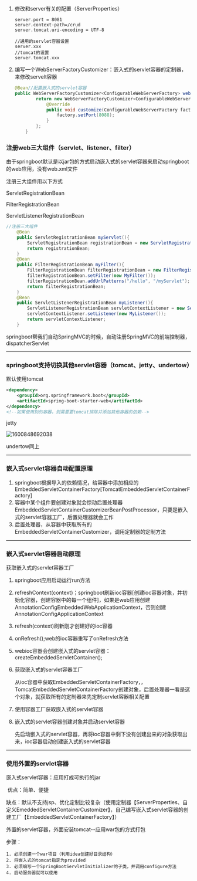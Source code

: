 1. 修改和server有关的配置（ServerProperties）

   ```properties
   server.port = 8081
   server.context-path=/crud
   server.tomcat.uri-encoding = UTF-8
   
   //通用的servlet容器设置
   server.xxx
   //tomcat的设置
   server.tomcat.xxx
   ```

2. 编写一个WebServerFactoryCustomizer：嵌入式的servlet容器的定制器，来修改servelt容器

   ```java
   @Bean//配置嵌入式的servlet容器
   public WebServerFactoryCustomizer<ConfigurableWebServerFactory> webServerFactoryCustomizer(){
           return new WebServerFactoryCustomizer<ConfigurableWebServerFactory>() {
               @Override
               public void customize(ConfigurableWebServerFactory factory) {
                   factory.setPort(8088);
               }
           };
       }
   ```


### 注册web三大组件（servlet、listener、filter）

由于springboot默认是以jar包的方式启动嵌入式的servlet容器来启动springboot的web应用，没有web.xml文件

注册三大组件用以下方式

ServletRegistrationBean

FilterRegistrationBean

ServletListenerRegistrationBean

```java
//注册三大组件
    @Bean
    public ServletRegistrationBean myServlet(){
        ServletRegistrationBean registrationBean = new ServletRegistrationBean(new MyServlet(),"/myServlet");
        return registrationBean;
    }
    @Bean
    public FilterRegistrationBean myFilter(){
        FilterRegistrationBean filterRegistrationBean = new FilterRegistrationBean();
        filterRegistrationBean.setFilter(new MyFilter());
        filterRegistrationBean.addUrlPatterns("/hello", "/myServlet");
        return filterRegistrationBean;
    }
    @Bean
    public ServletListenerRegistrationBean myListener(){
        ServletListenerRegistrationBean servletContextListener = new ServletListenerRegistrationBean();
        servletContextListener.setListener(new MyListener());
        return servletContextListener;
    }
```

springboot帮我们自动SpringMVC的时候，自动注册SpringMVC的前端控制器，dispatcherServlet

---

### springboot支持切换其他servlet容器（tomcat、jetty、undertow）

默认使用tomcat

```xml
<dependency>
	<groupId>org.springframework.boot</groupId>
	<artifactId>spring-boot-starter-web</artifactId>
</dependency>
<!--如果使用别的容器，则需要要tomcat排除并添加其他容器的依赖-->
```

jetty

![1600848692038](C:\Users\hl2333\AppData\Roaming\Typora\typora-user-images\1600848692038.png)

undertow同上

---

### 嵌入式servlet容器自动配置原理

1. springboot根据导入的依赖情况，给容器中添加相应的EmbeddedServletContainerFactory[TomcatEmbeddedServletContainerFactory]
2. 容器中某个组件要创建对象就会惊动后置处理器EmbeddedServletContainerCustomizerBeanPostProcessor，只要是嵌入式的servlet容器工厂，后置处理器就会工作
3. 后置处理器，从容器中获取所有的EmbeddedServletContainerCustomizer，调用定制器的定制方法

---

### 嵌入式servlet容器启动原理

 获取嵌入式的servlet容器工厂

1. springboot应用启动运行run方法

2. refreshContext(context)；springboot刷新ioc容器[创建ioc容器对象，并初始化容器，创建容器中的每一个组件]，如果是web应用创建AnnotationConfigEmbeddedWebApplicationContext，否则创建AnnotationConfigApplicationContext

3. refresh(context)刷新刚才创建好的ioc容器

4. onRefresh();web的ioc容器重写了onRefresh方法

5. webioc容器会创建嵌入式的servlet容器：createEmbeddedServletContainer();

6. 获取嵌入式的servlet容器工厂

   从ioc容器中获取EmbeddedServletContainerFactory，，TomcatEmbeddedServletContainerFactory创建对象，后置处理器一看是这个对象，就获取所有的定制器来先定制servlet容器相关配置

7. 使用容器工厂获取嵌入式的servlet容器

8. 嵌入式的servlet容器创建对象并启动servlet容器

   先启动嵌入式的servlet容器，再将ioc容器中剩下没有创建出来的对象获取出来，ioc容器启动创建嵌入式的servlet容器

---

### 使用外置的servlet容器

嵌入式servlet容器：应用打成可执行的jar

​	优点：简单、便捷

​	缺点：默认不支持jsp、优化定制比较复杂（使用定制器【ServerProperties、自定义EmeddedServletContainerCustomizer】，自己编写嵌入式servlet容器的创建工厂【EmbeddedServletContainerFactory】）

外置的servlet容器，外面安装tomcat--应用war包的方式打包

步骤：

	1. 必须创建一个war项目（利用idea创建好目录结构）
 	2. 将嵌入式的tomcat指定为provided
 	3. 必须编写一个SpringBootServletInitializer的子类，并调用configure方法
 	4. 启动服务器就可以使用

 